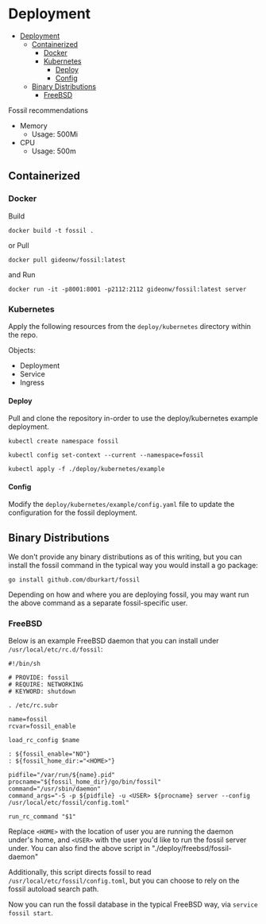 # Deployment

- [Deployment](#deployment)
  - [Containerized](#containerized)
    - [Docker](#docker)
    - [Kubernetes](#kubernetes)
      - [Deploy](#deploy)
      - [Config](#config)
  - [Binary Distributions](#binary-distributions)
    - [FreeBSD](#freebsd)


Fossil recommendations
- Memory
  - Usage: 500Mi
- CPU
  - Usage: 500m



## Containerized

### Docker

Build
```shell
docker build -t fossil .
```
or Pull
```shell
docker pull gideonw/fossil:latest
```
and Run
```shell
docker run -it -p8001:8001 -p2112:2112 gideonw/fossil:latest server
```

### Kubernetes
Apply the following resources from the `deploy/kubernetes` directory within the repo.

Objects:
- Deployment
- Service
- Ingress

#### Deploy
Pull and clone the repository in-order to use the deploy/kubernetes example deployment.
```shell
kubectl create namespace fossil
```
```shell
kubectl config set-context --current --namespace=fossil
```
```shell
kubectl apply -f ./deploy/kubernetes/example
```

#### Config
Modify the `deploy/kubernetes/example/config.yaml` file to update the configuration for the fossil deployment.

## Binary Distributions

We don't provide any binary distributions as of this writing, but you can install the fossil command 
in the typical way you would install a go package:

```shell
go install github.com/dburkart/fossil
```

Depending on how and where you are deploying fossil, you may want run the above command as a separate
fossil-specific user.

### FreeBSD
Below is an example FreeBSD daemon that you can install under `/usr/local/etc/rc.d/fossil`:

```shell
#!/bin/sh

# PROVIDE: fossil
# REQUIRE: NETWORKING
# KEYWORD: shutdown

. /etc/rc.subr

name=fossil
rcvar=fossil_enable

load_rc_config $name

: ${fossil_enable="NO"}
: ${fossil_home_dir:="<HOME>"}

pidfile="/var/run/${name}.pid"
procname="${fossil_home_dir}/go/bin/fossil"
command="/usr/sbin/daemon"
command_args="-S -p ${pidfile} -u <USER> ${procname} server --config /usr/local/etc/fossil/config.toml"

run_rc_command "$1"
```

Replace `<HOME>` with the location of user you are running the daemon under's home, and `<USER>` with
the user you'd like to run the fossil server under. You can also find the above script in "./deploy/freebsd/fossil-daemon"

Additionally, this script directs fossil to read `/usr/local/etc/fossil/config.toml`, but you can choose
to rely on the fossil autoload search path.

Now you can run the fossil database in the typical FreeBSD way, via `service fossil start`.
